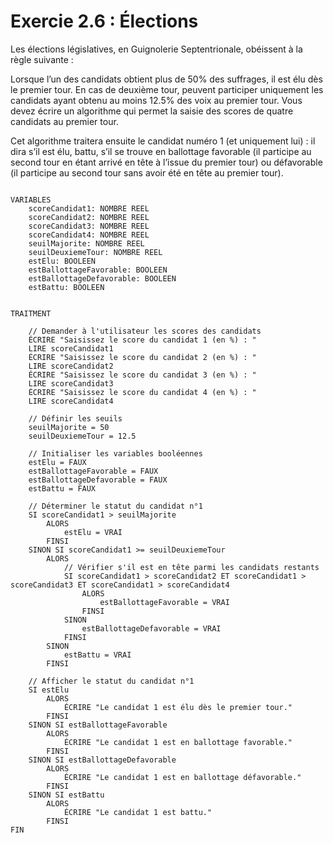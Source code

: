 # Exercie 2.6 : Élections
Les élections législatives, en Guignolerie Septentrionale, obéissent à la règle suivante :

Lorsque l’un des candidats obtient plus de 50% des suffrages, il est élu dès le premier tour.
En cas de deuxième tour, peuvent participer uniquement les candidats ayant obtenu au moins 12.5% des voix au premier tour.
Vous devez écrire un algorithme qui permet la saisie des scores de quatre candidats au premier tour.

Cet algorithme traitera ensuite le candidat numéro 1 (et uniquement lui) : il dira s’il est élu, battu, s’il se trouve en ballottage favorable (il participe au second tour en étant arrivé en tête à l’issue du premier tour) ou défavorable (il participe au second tour sans avoir été en tête au premier tour).


````

VARIABLES
    scoreCandidat1: NOMBRE REEL
    scoreCandidat2: NOMBRE REEL
    scoreCandidat3: NOMBRE REEL
    scoreCandidat4: NOMBRE REEL
    seuilMajorite: NOMBRE REEL
    seuilDeuxiemeTour: NOMBRE REEL
    estElu: BOOLEEN
    estBallottageFavorable: BOOLEEN
    estBallottageDefavorable: BOOLEEN
    estBattu: BOOLEEN


TRAITMENT

    // Demander à l'utilisateur les scores des candidats
    ÉCRIRE "Saisissez le score du candidat 1 (en %) : "
    LIRE scoreCandidat1
    ÉCRIRE "Saisissez le score du candidat 2 (en %) : "
    LIRE scoreCandidat2
    ÉCRIRE "Saisissez le score du candidat 3 (en %) : "
    LIRE scoreCandidat3
    ÉCRIRE "Saisissez le score du candidat 4 (en %) : "
    LIRE scoreCandidat4

    // Définir les seuils
    seuilMajorite = 50
    seuilDeuxiemeTour = 12.5

    // Initialiser les variables booléennes
    estElu = FAUX
    estBallottageFavorable = FAUX
    estBallottageDefavorable = FAUX
    estBattu = FAUX

    // Déterminer le statut du candidat n°1
    SI scoreCandidat1 > seuilMajorite
        ALORS
            estElu = VRAI
        FINSI
    SINON SI scoreCandidat1 >= seuilDeuxiemeTour
        ALORS
            // Vérifier s'il est en tête parmi les candidats restants
            SI scoreCandidat1 > scoreCandidat2 ET scoreCandidat1 > scoreCandidat3 ET scoreCandidat1 > scoreCandidat4
                ALORS
                    estBallottageFavorable = VRAI
                FINSI
            SINON
                estBallottageDefavorable = VRAI
            FINSI
        SINON
            estBattu = VRAI
        FINSI

    // Afficher le statut du candidat n°1
    SI estElu
        ALORS
            ÉCRIRE "Le candidat 1 est élu dès le premier tour."
        FINSI
    SINON SI estBallottageFavorable
        ALORS
            ÉCRIRE "Le candidat 1 est en ballottage favorable."
        FINSI
    SINON SI estBallottageDefavorable
        ALORS
            ÉCRIRE "Le candidat 1 est en ballottage défavorable."
        FINSI
    SINON SI estBattu
        ALORS
            ÉCRIRE "Le candidat 1 est battu."
        FINSI
FIN

````